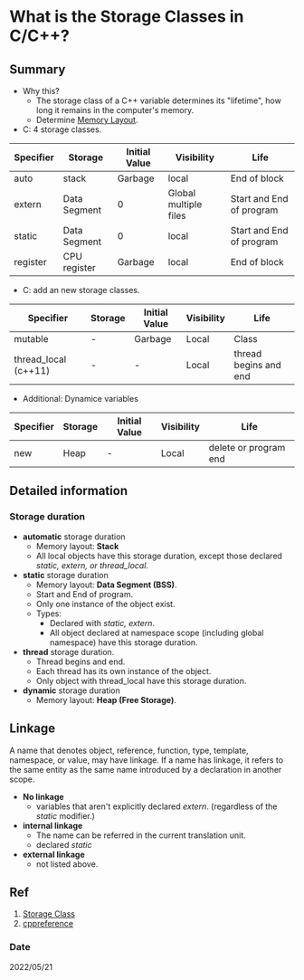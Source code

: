 # What is the Storage Classes in C/C++?

## Summary
- Why this?
    - The storage class of a C++ variable determines its "lifetime", how long it remains in the computer's memory.
    - Determine [Memory Layout](../others/MemoryLayout.md).
- C: 4 storage classes.

Specifier|Storage|Initial Value|Visibility|Life|
-|-|-|-|-|
auto| stack | Garbage | local | End of block|
extern|Data Segment|0|Global multiple files|Start and End of program|
static|Data Segment|0|local|Start and End of program|
register|CPU register|Garbage|local|End of block|

- C: add an new storage classes.

Specifier|Storage|Initial Value|Visibility|Life|
-|-|-|-|-|
mutable| - | Garbage | Local | Class|
thread_local (c++11)| - | - | Local | thread begins and end|

- Additional: Dynamice variables

Specifier|Storage|Initial Value|Visibility|Life|
-|-|-|-|-|
new| Heap | - | Local | delete or program end|


## Detailed information
### Storage duration
- **automatic** storage duration
    - Memory layout: **Stack**
    - All local objects have this storage duration, except those declared *static, extern, or thread_local*.
- **static** storage duration
    - Memory layout: **Data Segment (BSS)**.
    - Start and End of program.
    - Only one instance of the object exist.
    - Types:
        - Declared with *static, extern*.
        - All object declared at namespace scope (including global namespace) have this storage duration.
- **thread** storage duration.
    - Thread begins and end.
    - Each thread has its own instance of the object.
    - Only object with thread_local have this storage duration.
- **dynamic** storage duration
    - Memory layout: **Heap (Free Storage)**.

## Linkage
A name that denotes object, reference, function, type, template, namespace, or value, may have linkage. If a name has linkage, it refers to the same entity as the same name introduced by a declaration in another scope.

- **No linkage**
    - variables that aren't explicitly declared *extern*. (regardless of the *static* modifier.)
- **internal linkage**
    - The name can be referred in the current translation unit.
    - declared *static*
- **external linkage**
    - not listed above.

## Ref
1. [Storage Class](http://faculty.cs.niu.edu/~mcmahon/CS241/Notes/storage_class.html)
2. [cppreference](https://en.cppreference.com/w/cpp/language/storage_duration)

### Date
2022/05/21